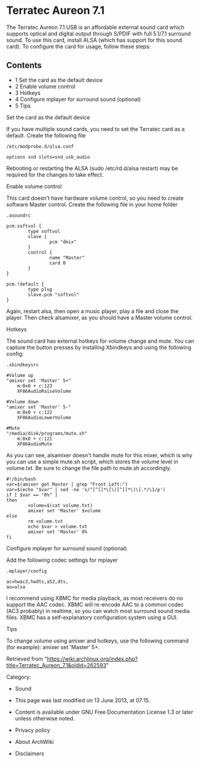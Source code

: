 Terratec Aureon 7.1
===================

The Terratec Aureon 7.1 USB is an affordable external sound card which
supports optical and digital output through S/PDIF with full 5.1/7.1
surround sound. To use this card, install ALSA (which has support for
this sound card). To configure the card for usage, follow these steps:

Contents
--------

-   1 Set the card as the default device
-   2 Enable volume control
-   3 Hotkeys
-   4 Configure mplayer for surround sound (optional)
-   5 Tips

Set the card as the default device

If you have multiple sound cards, you need to set the Terratec card as a
default. Create the following file

    /etc/modprobe.d/alsa.conf

    options snd slots=snd_usb_audio

Rebooting or restarting the ALSA (sudo /etc/rd.d/alsa restart) may be
required for the changes to take effect.

Enable volume control

This card doesn't have hardware volume control, so you need to create
software Master control. Create the following file in your home folder

    .asoundrc

    pcm.softvol {
            type softvol
            slave {
                    pcm "dmix"
            }
            control {
                    name "Master"
                    card 0
            }
    }

    pcm.!default {
            type plug
            slave.pcm "softvol"
    }

Again, restart alsa, then open a music player, play a file and close the
player. Then check alsamixer, as you should have a Master volume
control.

Hotkeys

The sound card has external hotkeys for volume change and mute. You can
capture the button presses by installing Xbindkeys and using the
following config:

    .xbindkeysrc

    #Volume up
    "amixer set 'Master' 5+"
        m:0x0 + c:123
        XF86AudioRaiseVolume

    #Volume down
    "amixer set 'Master' 5-"
        m:0x0 + c:122
        XF86AudioLowerVolume

    #Mute
    "/media/disk/programs/mute.sh"
        m:0x0 + c:121
        XF86AudioMute

As you can see, alsamixer doesn't handle mute for this mixer, which is
why you can use a simple mute.sh script, which stores the volume level
in volume.txt. Be sure to change the file path to mute.sh accordingly.

    #!/bin/bash
    var=$(amixer get Master | grep "Front Left:")
    var=$(echo "$var" | sed -ne 's/^[^[]*\[\([^]]*\)\].*/\1/p')
    if [ $var == "0%" ]
    then
            volume=$(cat volume.txt)
            amixer set 'Master' $volume
    else
            rm volume.txt
            echo $var > volume.txt
            amixer set 'Master' 0%
    fi

Configure mplayer for surround sound (optional)

Add the following codec settings for mplayer

    .mplayer/config

    ac=hwac3,hwdts,a52,dts,
    ao=alsa

I recommend using XBMC for media playback, as most receivers do no
support the AAC codec. XBMC will re-encode AAC to a common codec (AC3
probably) in realtime, so you can watch most surround sound media files.
XBMC has a self-explanatory configuration system using a GUI.

Tips

To change volume using amixer and hotkeys, use the following command
(for example): amixer set 'Master' 5+.

Retrieved from
"https://wiki.archlinux.org/index.php?title=Terratec_Aureon_7.1&oldid=262593"

Category:

-   Sound

-   This page was last modified on 13 June 2013, at 07:15.
-   Content is available under GNU Free Documentation License 1.3 or
    later unless otherwise noted.
-   Privacy policy
-   About ArchWiki
-   Disclaimers
